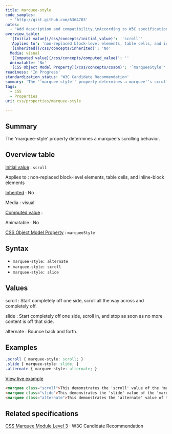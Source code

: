 ```yaml
---
title: marquee-style
code_samples:
  - 'http://gist.github.com/6364703'
notes:
  - "Add description and compatibility.\nAccording to W3C specifications, this property should apply to all elements that accept the overflow property. However, it currently only works with the marquee tag. Perhaps this property has been deprecated."
overview_table:
  '[Initial value](/css/concepts/initial_value)': '`scroll`'
  'Applies to': 'non-replaced block-level elements, table cells, and inline-block elements'
  '[Inherited](/css/concepts/inherited)': 'No'
  Media: visual
  '[Computed value](/css/concepts/computed_value)': ''
  Animatable: 'No'
  '[CSS Object Model Property](/css/concepts/cssom)': '`marqueeStyle`'
readiness: 'In Progress'
standardization_status: 'W3C Candidate Recommendation'
summary: 'The ''marquee-style'' property determines a marquee''s scrolling behavior.'
tags:
  - CSS
  - Properties
uri: css/properties/marquee-style

---
```

## <span>Summary</span>

The 'marquee-style' property determines a marquee's scrolling behavior.

## <span>Overview table</span>

[Initial value](/css/concepts/initial_value)
:   `scroll`

Applies to
:   non-replaced block-level elements, table cells, and inline-block elements

[Inherited](/css/concepts/inherited)
:   No

Media
:   visual

[Computed value](/css/concepts/computed_value)
:

Animatable
:   No

[CSS Object Model Property](/css/concepts/cssom)
:   `marqueeStyle`

## <span>Syntax</span>

-   `marquee-style: alternate`
-   `marquee-style: scroll`
-   `marquee-style: slide`

## <span>Values</span>

scroll
:   Start completely off one side, scroll all the way across and completely off.

slide
:   Start completely off one side, scroll in, and stop as soon as no more content is off that side.

alternate
:   Bounce back and forth.

## <span>Examples</span>

``` css
.scroll { marquee-style: scroll; }
.slide { marquee-style: slide; }
.alternate { marquee-style: alternate; }
```

[View live example](http://code.webplatform.org/gist/6364703)

``` html
<marquee class="scroll">This demonstrates the 'scroll' value of the 'marquee-style' property.</marquee>
<marquee class="slide">This demonstrates the 'slide' value of the 'marquee-style' property.</marquee>
<marquee class="alternate">This demonstrates the 'alternate' value of the 'marquee-style' property.</marquee>
```

## <span>Related specifications</span>

[CSS Marquee Module Level 3](http://www.w3.org/TR/css3-marquee/)
:   W3C Candidate Recommendation

